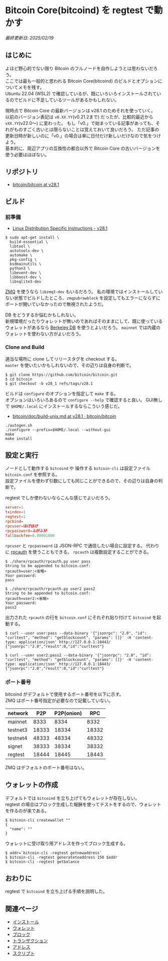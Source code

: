 # Bitcoin Core(bitcoind) を regtest で動かす

_最終更新日: 2025/02/19_

## はじめに

よほど野心的でない限り Bitcoin のフルノードを自作しようとは思わないだろう。  
ここでは最も一般的と思われる Bitcoin Core(bitcoind) のビルドとオプションについてメモを残す。  
Ubuntu 22.04 (WSL2) で確認しているが、既にいろいろインストールされているのでビルドに不足しているツールがあるかもしれない。

現時点で Bitcoin Core の最新バージョンは v28.1 のためそれを使っていく。  
以前のバージョン表記は `v0.XX.YY`(v0.21.2まで) だったが、比較的最近から `vXX.YY`(v22.0～) に変わった。
もし「v0.」で始まっている記事があっても、それがものすごく古いとは限らないことは覚えておいて良いだろう。
ただ記事の更新日時が新しいのに「v0.」の場合は単に日付だけ新しいだけなので気をつけよう。  
基本的に、周辺アプリの互換性の都合以外で Bitcoin Core の古いバージョンを使う必要はほぼない。

## リポジトリ

* [bitcoin/bitcoin at v28.1](https://github.com/bitcoin/bitcoin/tree/v28.1)

## ビルド

### 前準備

* [Linux Distribution Specific Instructions - v28.1](https://github.com/bitcoin/bitcoin/blob/v28.1/doc/build-unix.md#linux-distribution-specific-instructions)

```console
$ sudo apt-get install \
  build-essential \
  libtool \
  autotools-dev \
  automake \
  pkg-config \
  bsdmainutils \
  python3 \
  libevent-dev \
  libboost-dev \
  libsqlite3-dev
```

[ZMQ](https://github.com/bitcoin/bitcoin/blob/v28.1/doc/zmq.md) を使うなら `libzmq3-dev` もいるだろう。
私の環境ではインストールしていない状態でビルドしたところ、`zmqpubrawblock` を設定してもエラーにならずにポートが開いていなかったので無視されたようだ。

DB をどうするか悩むかもしれない。  
新規環境だったりウォレットが無いのであればそのままにして、既に使っているウォレットがあるなら [Berkeley DB](https://github.com/bitcoin/bitcoin/blob/v28.1/doc/build-unix.md#berkeley-db) を使うとよいだろう。
`mainnet` では内蔵のウォレットを使わない方がよいだろう。

### Clone and Build

適当な場所に clone してリリースタグを checkout する。  
`master` を使いたいかもしれないので、その辺りは自身の判断で。

```console
$ git clone https://github.com/bitcoin/bitcoin.git
$ cd bitcoin
$ git checkout -b v28_1 refs/tags/v28.1
```

ビルドは `configure` のオプションを指定して `make` する。  
オプションはいろいろあるので `configure --help` で確認すると良い。
GUI無しで `$HOME/.local` にインストールするならこういう感じだ。

* [bitcoin/doc/build-unix.md at v28.1 · bitcoin/bitcoin](https://github.com/bitcoin/bitcoin/blob/v28.1/doc/build-unix.md#to-build)

```console
./autogen.sh
./configure --prefix=$HOME/.local --without-gui
make
make install
```
## 設定と実行

ノードとして動作する `bitcoind` や 操作する `bitcoin-cli` は設定ファイル `bitcoin.conf` を参照する。  
設定ファイルを使わず引数にしても同じことができるので、その辺りは自身の判断で。

regtest でしか使わないならこんな感じでよいだろう。

```conf
server=1
txindex=1
regtest=1
rpcbind=
rpcuser=ほげほげ
rpcpassword=ふがふが
fallbackfee=0.00001000
```

`rpcuser` と `rpcpassword` は JSON-RPC で通信したい場合に設定する。
代わりに [rpcauth](https://github.com/bitcoin/bitcoin/tree/v28.1/share/rpcauth) を使うこともできる。
`rpcauth` は複数設定することができる。

```console
$ ./share/rpcauth/rpcauth.py user pass
String to be appended to bitcoin.conf:
rpcauth=user:<省略>
Your password:
pass

$ ./share/rpcauth/rpcauth.py user2 pass2
String to be appended to bitcoin.conf:
rpcauth=user2:<省略>
Your password:
pass2
```

出力された `rpcauth` の行を `bitcoin.conf` にそれぞれ貼り付けて `bitcoind` を起動する。

```console
$ curl --user user:pass --data-binary '{"jsonrpc": "2.0", "id": "curltest", "method": "getblockcount", "params": []}' -H 'content-type: application/json' http://127.0.0.1:18443/
{"jsonrpc":"2.0","result":0,"id":"curltest"}

$ curl --user user2:pass2 --data-binary '{"jsonrpc": "2.0", "id": "curltest", "method": "getblockcount", "params": []}' -H 'content-type: application/json' http://127.0.0.1:18443/
{"jsonrpc":"2.0","result":0,"id":"curltest"}
```

### ポート番号

bitcoind がデフォルトで使用するポート番号を以下に示す。  
ZMQ はポート番号指定が必要なので記載していない。

| network | P2P | P2P(onion) | RPC |
| -- | -- | -- | -- |
| mainnet | 8333 | 8334 | 8332 |
| testnet3 | 18333 | 18334 | 18332 |
| testnet4 | 48333 | 48334 | 48332 |
| signet | 38333 | 38334 | 38332 |
| regtest | 18444 | 18445 | 18443 |

ZMQ はデフォルトのポート番号はない。

## ウォレットの作成

デフォルトでは `bitcoind` を立ち上げてもウォレットが存在しない。  
regtest の場合はブロック生成した報酬を使ってテストをするので、ウォレットを作るのが楽である。

```console
$ bitcoin-cli createwallet ""
{
  "name": ""
}
```

ウォレットに受け取り用アドレスを作ってブロック生成する。

```console
$ addr=`bitcoin-cli -regtest getnewaddress`
$ bitcoin-cli -regtest generatetoaddress 150 $addr
$ bitcoin-cli -regtest getbalance
```

## おわりに

regtest で `bitcoind` を立ち上げる手順を説明した。

## 関連ページ

* [インストール](./install.md)
* [ウォレット](./wallet.md)
* [ブロック](/.blocks.md)
* [トランザクション](./transactions.md)
* [アドレス](./address.md)
* [スクリプト](./script.md)
